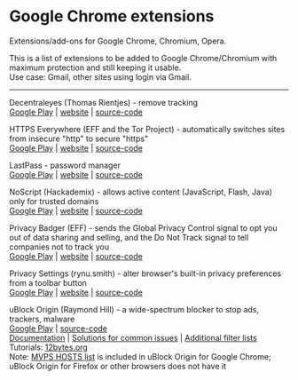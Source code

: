 <!-- current link
https://github.com/iulmit/Tidy-web/blob/main/Google-Chrome.md
-->

# Google Chrome extensions

Extensions/add-ons for Google Chrome, Chromium, Opera.

This is a list of extensions to be added to Google Chrome/Chromium with maximum protection and still keeping it usable.</br>
Use case: Gmail, other sites using login via Gmail.</br>

---

<!-- 
_template_ ([#]())</br>
[Google Play]() | 
[website]() | 
[source-code]()</br>
-->

Decentraleyes (Thomas Rientjes) - remove tracking</br>
[Google Play](https://chrome.google.com/webstore/detail/decentraleyes/ldpochfccmkkmhdbclfhpagapcfdljkj) | 
[website](https://decentraleyes.org/) | 
[source-code](https://git.synz.io/Synzvato/decentraleyes)</br>


HTTPS Everywhere (EFF and the Tor Project) - automatically switches sites from insecure "http" to secure "https"</br>
[Google Play](https://chrome.google.com/webstore/detail/https-everywhere/gcbommkclmclpchllfjekcdonpmejbdp) | 
[website](https://www.eff.org/https-everywhere) | 
[source-code](https://github.com/EFForg/https-everywhere)</br>


LastPass - password manager</br>
[Google Play](https://chrome.google.com/webstore/detail/lastpass-free-password-ma/hdokiejnpimakedhajhdlcegeplioahd) | 
[website](https://www.lastpass.com/) | 
[source-code](https://github.com/lastpass)</br>


NoScript (Hackademix) - allows active content (JavaScript, Flash, Java) only for trusted domains</br>
[Google Play](https://chrome.google.com/webstore/detail/noscript/doojmbjmlfjjnbmnoijecmcbfeoakpjm) | 
[website](https://noscript.net/) | 
[source-code](https://github.com/hackademix/noscript/)</br>


Privacy Badger (EFF) - sends the Global Privacy Control signal to opt you out of data sharing and selling, and the Do Not Track signal to tell companies not to track you</br>
[Google Play](https://chrome.google.com/webstore/detail/privacy-badger/pkehgijcmpdhfbdbbnkijodmdjhbjlgp) | 
[website](https://privacybadger.org/) | 
[source-code](https://github.com/EFForg/privacybadger)</br>


Privacy Settings (rynu.smith) - alter browser's built-in privacy preferences from a toolbar button</br>
[Google Play](https://chrome.google.com/webstore/detail/privacy-settings/ijadljdlbkfhdoblhaedfgepliodmomj) | 
[website](https://add0n.com/privacy-settings.html) | 
[source-code](https://github.com/schomery/privacy-settings/)</br>


uBlock Origin (Raymond Hill) - a wide-spectrum blocker to stop ads, trackers, malware</br>
[Google Play](https://chrome.google.com/webstore/detail/ublock-origin/cjpalhdlnbpafiamejdnhcphjbkeiagm) | 
[source-code](https://gitlab.com/gorhill/uBlock)</br>
[Documentation](https://github.com/gorhill/uBlock/wiki) | 
[Solutions for common issues](https://www.reddit.com/r/uBlockOrigin/wiki/solutions) | 
[Additional filter lists](https://filterlists.com/)</br>
Tutorials: [12bytes.org](https://12bytes.org/articles/tech/firefox/ublock-origin-suggested-settings/)</br>
Note: [MVPS HOSTS list](https://winhelp2002.mvps.org/hosts.htm) is included in uBlock Origin for Google Chrome; uBlock Origin for Firefox or other browsers does not have it</br>

